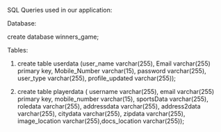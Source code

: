 SQL Queries used in our application:

Database:

create database winners_game; 

Tables:

1. create table userdata (user_name varchar(255), Email varchar(255) primary key, Mobile_Number varchar(15), password varchar(255), user_type varchar(255), profile_updated varchar(255));


2. create table playerdata ( username varchar(255), email varchar(255) primary key, mobile_number varchar(15), sportsData varchar(255), roledata varchar(255), addressdata varchar(255), address2data varchar(255), citydata varchar(255), zipdata varchar(255), image_location varchar(255),docs_location varchar(255));